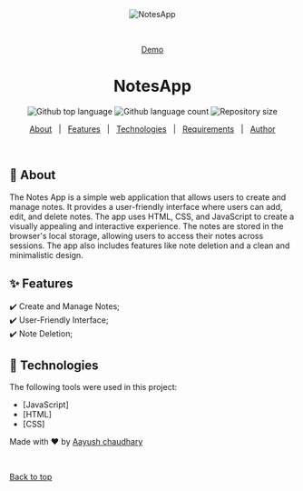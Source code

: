 <div align="center" id="top"> 
  <img src="./.github/app.gif" alt="NotesApp" />

  &#xa0;

  <a href="https://ayushbatar-notesapp.netlify.app/">Demo</a>
</div>

<h1 align="center">NotesApp</h1>

<p align="center">
  <img alt="Github top language" src="https://img.shields.io/github/languages/top/ayushbatar/notesapp?color=56BEB8">

  <img alt="Github language count" src="https://img.shields.io/github/languages/count/ayushbatar/notesapp?color=56BEB8">

  <img alt="Repository size" src="https://img.shields.io/github/repo-size/ayushbatar/notesapp?color=56BEB8">

  <!-- <img alt="Github issues" src="https://img.shields.io/github/issues/ayushbatar/notesapp?color=56BEB8" /> -->

  <!-- <img alt="Github forks" src="https://img.shields.io/github/forks/ayushbatar/notesapp?color=56BEB8" /> -->

  <!-- <img alt="Github stars" src="https://img.shields.io/github/stars/ayushbatar/notesapp?color=56BEB8" /> -->
</p>

<!-- Status -->

<!-- <h4 align="center"> 
	🚧  NotesApp 🚀 Under construction...  🚧
</h4> 

<hr> -->

<p align="center">
  <a href="#dart-about">About</a> &#xa0; | &#xa0; 
  <a href="#sparkles-features">Features</a> &#xa0; | &#xa0;
  <a href="#rocket-technologies">Technologies</a> &#xa0; | &#xa0;
  <a href="#white_check_mark-requirements">Requirements</a> &#xa0; | &#xa0;
  <a href="https://github.com/ayushbatar" target="_blank">Author</a>
</p>

<br>

## :dart: About ##

The Notes App is a simple web application that allows users to create and manage notes. It provides a user-friendly interface where users can add, edit, and delete notes. The app uses HTML, CSS, and JavaScript to create a visually appealing and interactive experience. The notes are stored in the browser's local storage, allowing users to access their notes across sessions. The app also includes features like note deletion and a clean and minimalistic design.

## :sparkles: Features ##

:heavy_check_mark: Create and Manage Notes;\
:heavy_check_mark: User-Friendly Interface;\
:heavy_check_mark: Note Deletion;

## :rocket: Technologies ##

The following tools were used in this project:

- [JavaScript]
- [HTML]
- [CSS]

Made with :heart: by <a href="https://github.com/ayushbatar" target="_blank">Aayush chaudhary</a>

&#xa0;

<a href="#top">Back to top</a>
